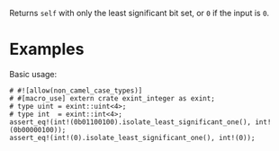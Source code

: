 Returns `self` with only the least significant bit set, or `0` if the input is `0`.

# Examples

Basic usage:

```
# #![allow(non_camel_case_types)]
# #[macro_use] extern crate exint_integer as exint;
# type uint = exint::uint<4>;
# type int  = exint::int<4>;
assert_eq!(int!(0b01100100).isolate_least_significant_one(), int!(0b00000100));
assert_eq!(int!(0).isolate_least_significant_one(), int!(0));
```
